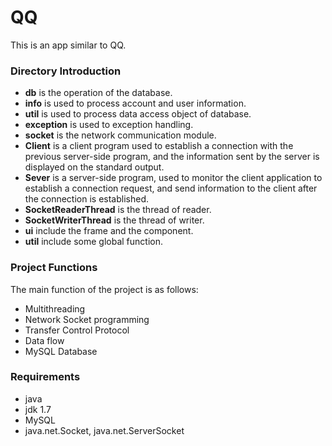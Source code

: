 # QQ
This is an app similar to QQ.


### Directory Introduction
- **db** is the operation of the database.
 - **info** is used to process account and user information.
 - **util** is used to process data access object of database.
- **exception** is used to exception handling.
- **socket** is the network communication module.
 - **Client** is a client program used to establish a connection with the previous server-side program, and the information sent by the server is displayed on the standard output.
 - **Sever** is a server-side program, used to monitor the client application to establish a connection request, and send information to the client after the connection is established.
 - **SocketReaderThread** is the thread of reader.
 - **SocketWriterThread** is the thread of writer.
- **ui** include the frame and the component.
- **util** include some global function.


### Project Functions

The main function of the project is as follows:

- Multithreading
- Network Socket programming
- Transfer Control Protocol
- Data flow
- MySQL Database





### Requirements
- java
- jdk 1.7
- MySQL
- java.net.Socket, java.net.ServerSocket

